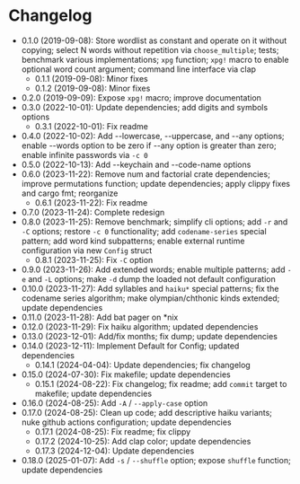 # Changelog

* 0.1.0 (2019-09-08): Store wordlist as constant and operate on it without copying; select N words without repetition via `choose_multiple`; tests; benchmark various implementations; `xpg` function; `xpg!` macro to enable optional word count argument; command line interface via clap
    * 0.1.1 (2019-09-08): Minor fixes
    * 0.1.2 (2019-09-08): Minor fixes
* 0.2.0 (2019-09-09): Expose `xpg!` macro; improve documentation
* 0.3.0 (2022-10-01): Update dependencies; add digits and symbols options
    * 0.3.1 (2022-10-01): Fix readme
* 0.4.0 (2022-10-02): Add --lowercase, --uppercase, and --any options; enable --words option to be zero if --any option is greater than zero; enable infinite passwords via `-c 0`
* 0.5.0 (2022-10-13): Add --keychain and --code-name options
* 0.6.0 (2023-11-22): Remove num and factorial crate dependencies; improve permutations function; update dependencies; apply clippy fixes and cargo fmt; reorganize
    * 0.6.1 (2023-11-22): Fix readme
* 0.7.0 (2023-11-24): Complete redesign
* 0.8.0 (2023-11-25): Remove benchmark; simplify cli options; add `-r` and `-C` options; restore `-c 0` functionality; add `codename-series` special pattern; add word kind subpatterns; enable external runtime configuration via new `Config` struct
    * 0.8.1 (2023-11-25): Fix `-C` option
* 0.9.0 (2023-11-26): Add extended words; enable multiple patterns; add `-e` and `-L` options; make `-d` dump the loaded not default configuration
* 0.10.0 (2023-11-27): Add syllables and `haiku*` special patterns; fix the codename series algorithm; make olympian/chthonic kinds extended; update dependencies
* 0.11.0 (2023-11-28): Add bat pager on \*nix
* 0.12.0 (2023-11-29): Fix haiku algorithm; updated dependencies
* 0.13.0 (2023-12-01): Add/fix months; fix dump; update dependencies
* 0.14.0 (2023-12-11): Implement Default for Config; updated dependencies
    * 0.14.1 (2024-04-04): Update dependencies; fix changelog
* 0.15.0 (2024-07-30): Fix makefile; update dependencies
    * 0.15.1 (2024-08-22): Fix changelog; fix readme; add `commit` target to makefile; update dependencies
* 0.16.0 (2024-08-25): Add `-A` / `--apply-case` option
* 0.17.0 (2024-08-25): Clean up code; add descriptive haiku variants; nuke github actions configuration; update dependencies
    * 0.17.1 (2024-08-25): Fix readme; fix clippy
    * 0.17.2 (2024-10-25): Add clap color; update dependencies
    * 0.17.3 (2024-12-04): Update dependencies
* 0.18.0 (2025-01-07): Add `-s` / `--shuffle` option; expose `shuffle` function; update dependencies

